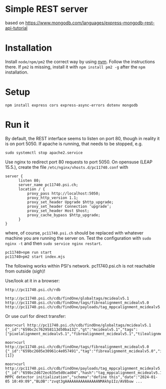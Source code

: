 # Simple REST server
based on https://www.mongodb.com/languages/express-mongodb-rest-api-tutorial

# Installation
Install `node/npm/pm2` the correct way by using [nvm](https://github.com/nvm-sh/nvm). Follow the instructions there. If `pm2` is missing, install it with `npm install pm2 -g` after the `npm` installation. 

# Setup
```
npm install express cors express-async-errors dotenv mongodb
```

# Run it
By default, the REST interface seems to listen on port 80, though in reality it is on port 5050. If apache is running, that needs to be stopped, e.g. 
```
sudo systemctl stop apache2.service
```

Use nginx to redirect port 80 requests to port 5050. On opensuse (LEAP 15.5.), create the file `/etc/nginx/vhosts.d/pc11740.conf` with 

```
server {
      listen 80;
      server_name pc11740.psi.ch;
      location / {
          proxy_pass http://localhost:5050;
          proxy_http_version 1.1;
          proxy_set_header Upgrade $http_upgrade;
          proxy_set_header Connection ’upgrade’;
          proxy_set_header Host $host;
          proxy_cache_bypass $http_upgrade;
      }
}
```
where, of course, `pc11740.psi.ch` should be replaced with whatever machine you are running the server on. Test the configuration with `sudo nginx -t` and then `sudo service nginx restart`. 


```
pc11740>npm run start
pc11740>pm2 start index.mjs 
```

The following works within PSI's network. pc11740.psi.ch is not reachable from outside (sigh)!


Use/look at it in a browser:
```
http://pc11740.psi.ch/rdb

http://pc11740.psi.ch/cdb/findOne/globaltags/mcidealv5.1
http://pc11740.psi.ch/cdb/findOne/tags/fibrealignment_mcidealv5.0
http://pc11740.psi.ch/cdb/findOne/payloads/tag_mppcalignment_mcidealv5.1_iov_1

```

Or use curl for direct transfer:

```
moor>curl http://pc11740.psi.ch/cdb/findOne/globaltags/mcidealv5.1
{"_id":"659bc2c762958113d50ba132","gt":"mcidealv5.1","tags":["pixelalignment_mcidealv5.1","fibrealignment_mcidealv5.1","tilealignment_mcidealv5.1","mppcalignment_mcidealv5.1"]}

moor>curl http://pc11740.psi.ch/cdb/findOne/tags/fibrealignment_mcidealv5.0
{"_id":"659bc2605e30961c4e057491","tag":"fibrealignment_mcidealv5.0","iovs":[1]}

moor>curl http://pc11740.psi.ch/cdb/findOne/payloads/tag_mppcalignment_mcidealv5.1_iov_1
{"_id":"659bc2d672ec635e5d0cad04","hash":"tag_mppcalignment_mcidealv5.1_iov_1","comment":"mcidealv5.1 MPPC detector initialization","schema":"define this","date":"2024-01-05 10:49:09","BLOB":"zvqt3gAAAAAAAAAAAAAAANMAkhp1Iz/AV8buw ...
```

